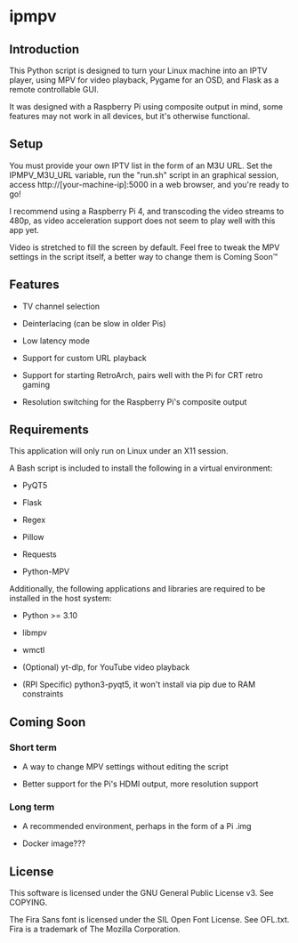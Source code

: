 # ipmpv

## Introduction

This Python script is designed to turn your Linux machine into an IPTV player, using MPV for video playback, Pygame for an OSD, and Flask as a remote controllable GUI.

It was designed with a Raspberry Pi using composite output in mind, some features may not work in all devices, but it's otherwise functional.

## Setup

You must provide your own IPTV list in the form of an M3U URL. Set the IPMPV_M3U_URL variable, run the "run.sh" script in an graphical session, access http://[your-machine-ip]:5000 in a web browser, and you're ready to go!

I recommend using a Raspberry Pi 4, and transcoding the video streams to 480p, as video acceleration support does not seem to play well with this app yet.

Video is stretched to fill the screen by default. Feel free to tweak the MPV settings in the script itself, a better way to change them is Coming Soon™

## Features

- TV channel selection

- Deinterlacing (can be slow in older Pis)

- Low latency mode

- Support for custom URL playback

- Support for starting RetroArch, pairs well with the Pi for CRT retro gaming

- Resolution switching for the Raspberry Pi's composite output

## Requirements

This application will only run on Linux under an X11 session.

A Bash script is included to install the following in a virtual environment:

- PyQT5

- Flask

- Regex

- Pillow

- Requests

- Python-MPV

Additionally, the following applications and libraries are required to be installed in the host system:

- Python >= 3.10

- libmpv

- wmctl

- (Optional) yt-dlp, for YouTube video playback

- (RPI Specific) python3-pyqt5, it won't install via pip due to RAM constraints

## Coming Soon

### Short term

- A way to change MPV settings without editing the script

- Better support for the Pi's HDMI output, more resolution support

### Long term

- A recommended environment, perhaps in the form of a Pi .img

- Docker image???

## License

This software is licensed under the GNU General Public License v3. See COPYING.

The Fira Sans font is licensed under the SIL Open Font License. See OFL.txt. Fira is a trademark of The Mozilla Corporation.
